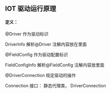 
## IOT 驱动运行原理


#### 定义：

@Driver 作为驱动标识

DriverInfo 解析@Driver 注解内容放在里面

@FieldConfig 作为驱动配置标识

FieldConfigInfo 解析@FieldConfig 注解内容放里面

@DriverConnection 规定驱动的操作


Connection 接口： 静态代理类， DriverConnection

